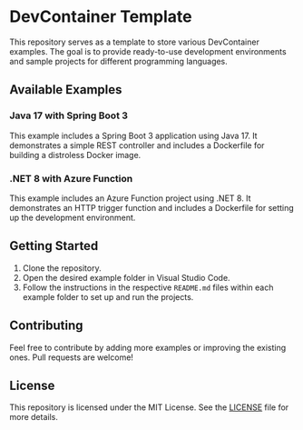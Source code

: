 # DevContainer Template

This repository serves as a template to store various DevContainer examples. The goal is to provide ready-to-use development environments and sample projects for different programming languages.

## Available Examples

### Java 17 with Spring Boot 3

This example includes a Spring Boot 3 application using Java 17. It demonstrates a simple REST controller and includes a Dockerfile for building a distroless Docker image.

### .NET 8 with Azure Function

This example includes an Azure Function project using .NET 8. It demonstrates an HTTP trigger function and includes a Dockerfile for setting up the development environment.

## Getting Started

1. Clone the repository.
2. Open the desired example folder in Visual Studio Code.
3. Follow the instructions in the respective `README.md` files within each example folder to set up and run the projects.

## Contributing

Feel free to contribute by adding more examples or improving the existing ones. Pull requests are welcome!

## License

This repository is licensed under the MIT License. See the [LICENSE](LICENSE) file for more details.